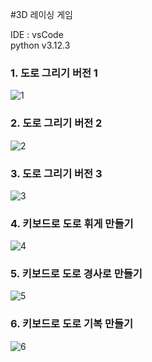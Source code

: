 #3D 레이싱 게임  

IDE : vsCode  
python v3.12.3  

### 1. 도로 그리기 버전 1
![1](https://github.com/doomout/Python_Racer/assets/13861731/1b42f33b-c1f4-4dad-851b-d245b50736af)

### 2. 도로 그리기 버전 2
![2](https://github.com/doomout/Python_Racer/assets/13861731/8d9b153a-2bcd-4647-b06a-ad93079a7c53)

### 3. 도로 그리기 버전 3
![3](https://github.com/doomout/Python_Racer/assets/13861731/806e9122-9677-4dab-9e73-da652e27e8e3)

### 4. 키보드로 도로 휘게 만들기
![4](https://github.com/doomout/Python_Racer/assets/13861731/413afd5d-4a6e-4b7b-9b99-5d240f9006c4)

### 5. 키보드로 도로 경사로 만들기
![5](https://github.com/doomout/Python_Racer/assets/13861731/ca2eb196-bc26-4c31-af6a-e915a08bd163)

### 6. 키보드로 도로 기복 만들기
![6](https://github.com/doomout/Python_Racer/assets/13861731/94bf6380-edf3-4956-9686-536eccdb50cd)
